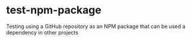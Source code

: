 # test-npm-package
Testing using a GitHub repository as an NPM package that can be used a dependency in other projects
